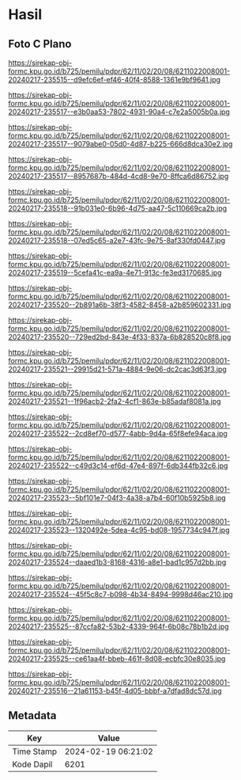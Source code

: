# Hasil

## Foto C Plano

https://sirekap-obj-formc.kpu.go.id/b725/pemilu/pdpr/62/11/02/20/08/6211022008001-20240217-235515--d9efc6ef-ef46-40f4-8588-1361e9bf9641.jpg

https://sirekap-obj-formc.kpu.go.id/b725/pemilu/pdpr/62/11/02/20/08/6211022008001-20240217-235517--e3b0aa53-7802-4931-90a4-c7e2a5005b0a.jpg

https://sirekap-obj-formc.kpu.go.id/b725/pemilu/pdpr/62/11/02/20/08/6211022008001-20240217-235517--9079abe0-05d0-4d87-b225-666d8dca30e2.jpg

https://sirekap-obj-formc.kpu.go.id/b725/pemilu/pdpr/62/11/02/20/08/6211022008001-20240217-235517--8957687b-484d-4cd8-9e70-8ffca6d86752.jpg

https://sirekap-obj-formc.kpu.go.id/b725/pemilu/pdpr/62/11/02/20/08/6211022008001-20240217-235518--91b031e0-6b96-4d75-aa47-5c110669ca2b.jpg

https://sirekap-obj-formc.kpu.go.id/b725/pemilu/pdpr/62/11/02/20/08/6211022008001-20240217-235518--07ed5c65-a2e7-43fc-9e75-8af330fd0447.jpg

https://sirekap-obj-formc.kpu.go.id/b725/pemilu/pdpr/62/11/02/20/08/6211022008001-20240217-235519--5cefa41c-ea9a-4e71-913c-fe3ed3170685.jpg

https://sirekap-obj-formc.kpu.go.id/b725/pemilu/pdpr/62/11/02/20/08/6211022008001-20240217-235520--2b891a6b-38f3-4582-8458-a2b859602331.jpg

https://sirekap-obj-formc.kpu.go.id/b725/pemilu/pdpr/62/11/02/20/08/6211022008001-20240217-235520--729ed2bd-843e-4f33-837a-6b828520c8f8.jpg

https://sirekap-obj-formc.kpu.go.id/b725/pemilu/pdpr/62/11/02/20/08/6211022008001-20240217-235521--29915d21-571a-4884-9e06-dc2cac3d63f3.jpg

https://sirekap-obj-formc.kpu.go.id/b725/pemilu/pdpr/62/11/02/20/08/6211022008001-20240217-235521--1f96acb2-2fa2-4cf1-863e-b85adaf8081a.jpg

https://sirekap-obj-formc.kpu.go.id/b725/pemilu/pdpr/62/11/02/20/08/6211022008001-20240217-235522--2cd8ef70-d577-4abb-9d4a-65f8efe94aca.jpg

https://sirekap-obj-formc.kpu.go.id/b725/pemilu/pdpr/62/11/02/20/08/6211022008001-20240217-235522--c49d3c14-ef6d-47e4-897f-6db344fb32c6.jpg

https://sirekap-obj-formc.kpu.go.id/b725/pemilu/pdpr/62/11/02/20/08/6211022008001-20240217-235523--5bf101e7-04f3-4a38-a7b4-60f10b5925b8.jpg

https://sirekap-obj-formc.kpu.go.id/b725/pemilu/pdpr/62/11/02/20/08/6211022008001-20240217-235523--1320492e-5dea-4c95-bd08-1957734c947f.jpg

https://sirekap-obj-formc.kpu.go.id/b725/pemilu/pdpr/62/11/02/20/08/6211022008001-20240217-235524--daaed1b3-8168-4316-a8e1-bad1c957d2bb.jpg

https://sirekap-obj-formc.kpu.go.id/b725/pemilu/pdpr/62/11/02/20/08/6211022008001-20240217-235524--45f5c8c7-b098-4b34-8494-9998d46ac210.jpg

https://sirekap-obj-formc.kpu.go.id/b725/pemilu/pdpr/62/11/02/20/08/6211022008001-20240217-235525--87ccfa82-53b2-4339-964f-6b08c78b1b2d.jpg

https://sirekap-obj-formc.kpu.go.id/b725/pemilu/pdpr/62/11/02/20/08/6211022008001-20240217-235525--ce61aa4f-bbeb-461f-8d08-ecbfc30e8035.jpg

https://sirekap-obj-formc.kpu.go.id/b725/pemilu/pdpr/62/11/02/20/08/6211022008001-20240217-235516--21a61153-b45f-4d05-bbbf-a7dfad8dc57d.jpg


## Metadata

| Key        | Value               |
| ---------- | ------------------- |
| Time Stamp | 2024-02-19 06:21:02 |
| Kode Dapil | 6201                |



